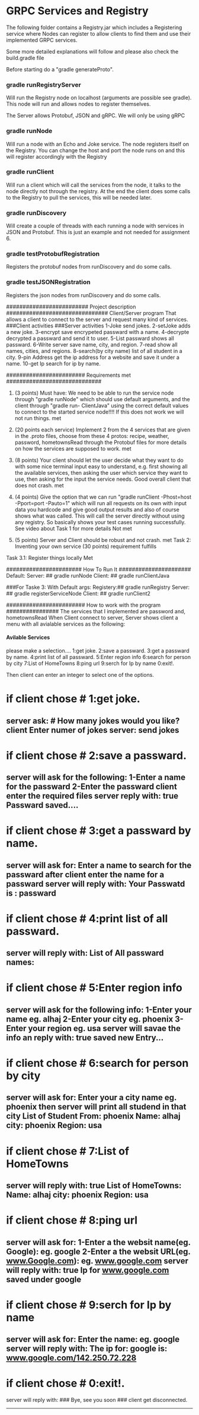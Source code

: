 # GRPC Services and Registry

The following folder contains a Registry.jar which includes a Registering service where Nodes can register to allow clients to find them and use their implemented GRPC services. 

Some more detailed explanations will follow and please also check the build.gradle file

Before starting do a "gradle generateProto".

### gradle runRegistryServer
Will run the Registry node on localhost (arguments are possible see gradle). This node will run and allows nodes to register themselves. 

The Server allows Protobuf, JSON and gRPC. We will only be using gRPC

### gradle runNode
Will run a node with an Echo and Joke service. The node registers itself on the Registry. You can change the host and port the node runs on and this will register accordingly with the Registry

### gradle runClient
Will run a client which will call the services from the node, it talks to the node directly not through the registry. At the end the client does some calls to the Registry to pull the services, this will be needed later.

### gradle runDiscovery
Will create a couple of threads with each running a node with services in JSON and Protobuf. This is just an example and not needed for assignment 6. 

### gradle testProtobufRegistration
Registers the protobuf nodes from runDiscovery and do some calls. 

### gradle testJSONRegistration
Registers the json nodes from runDiscovery and do some calls. 

######################### Project description ###############################
Client/Server program That allows a client to connect to the server and request many kind of services. 
###Client activities                 ###Server activities 
1-Joke                               send jokes.
2-setJoke                            adds a new joke.
3-encrypt                            save encrypeted passward with a name.
4-decrypte                           decrypted a passward and send it to user.
5-List passward                      shows all passward.
6-Write                              server save name, city, and region.
7-read                               show all names, cities, and regions.
8-search(by city name)               list of all student in a city.
9-pin Address                        get the ip address for a website and save it under a name.
10-get Ip                            search for ip by name.

######################## Requirements met #############################
1. (3 points) Must have: We need to be able to run the service node through "gradle
runNode" which should use default arguments, and the client through "gradle run-
ClientJava" using the correct default values to connect to the started service node!!!!
If this does not work we will not run things.
	met
2. (20 points each service) Implement 2 from the 4 services that are given in the
.proto files, choose from these 4 protos: recipe, weather, password, hometownsRead
through the Protobuf files for more details on how the services are supposed
to work.
	met

3. (8 points) Your client should let the user decide what they want to do with some
nice terminal input easy to understand, e.g. first showing all the available services,
then asking the user which service they want to use, then asking for the input the
service needs. Good overall client that does not crash.
	met

4. (4 points) Give the option that we can run "gradle runClient -Phost=host -Pport=port
-Pauto=1" which will run all requests on its own with input data you hardcode and
give good output results and also of course shows what was called. This will call the
server directly without using any registry. So basically shows your test cases running
successfully. See video about Task 1 for more details
	Not met

5. (5 points) Server and Client should be robust and not crash.
	met
Task 2: Inventing your own service (30 points)
	requirement fulfills

Task 3.1: Register things locally
	Met

####################### How To Run It ######################
Default:
Server: ## gradle runNode
Client: ## gradle runClientJava

###For Taske 3:
With Default args:
Registery:## gradle runRegistry
Server:   ## gradle registerServiceNode
Client:   ## gradle runClient2


######################## How to work with the program ################
The services that I implemented are password and, hometownsRead
When Client connect to server, Server shows client a menu with all avialable services as the following:

#### Avilable Services #####
please make a selection....
1:get joke.
2:save a passward.
3:get a passward by name.
4:print list of all passward.
5:Enter region info
6:search for person by city
7:List of HomeTowns
8:ping url
9:serch for Ip by name
0:exit!.

Then client can enter an integer to select one of the options.

# if client chose # 1:get joke.

server ask: # How many jokes would you like?
client Enter numer of jokes
server: send jokes
------------------------------------------------------------------------------------
# if client chose # 2:save a passward.
server will ask for the following:
	1-Enter a name for the passward
	2-Enter the passward
client enter the required files
server reply with:
	true
	Passward saved....
------------------------------------------------------------------------------------
# if client chose # 3:get a passward by name.
server will ask for:
	Enter a name to search for the passward
after client enter the name for a passward server will reply with:
	Your Passwatd is : passward
------------------------------------------------------------------------------------
# if client chose # 4:print list of all passward.
server will reply with:
	List of All passward names:
------------------------------------------------------------------------------------
# if client chose # 5:Enter region info
server will ask for the following info:
	1-Enter your name
	 eg. alhaj
	2-Enter your city
	  eg. phoenix
	3-Enter your region
  	  eg. usa
server will savae the info an reply with:
	true
        saved new Entry...
------------------------------------------------------------------------------------
# if client chose # 6:search for person by city
server will ask for:
	Enter your a city name
	  eg. phoenix
then server will print all studend in that city
	List of Student From: phoenix
	Name: alhaj city: phoenix Region: usa
------------------------------------------------------------------------------------

# if client chose # 7:List of HomeTowns
server will reply with:
	true
	List of HomeTowns:
	Name: alhaj city: phoenix Region: usa
------------------------------------------------------------------------------------
# if client chose # 8:ping url
server will ask for:
	1-Enter a the websit name(eg. Google):
		eg. google
	2-Enter a the websit URL(eg. www.Google.com):
		eg. www.google.com
server will reply with:
	true
	Ip for www.google.com saved under google
------------------------------------------------------------------------------------
# if client chose # 9:serch for Ip by name
server will ask for:
	Enter the name:
		eg. google
server will reply with:
	The ip for: google is: www.google.com/142.250.72.228
------------------------------------------------------------------------------------
# if client chose # 0:exit!.
server will reply with:
	### Bye, see you soon ###
	client get disconnected.

------------------------------------------------------------------------------------


